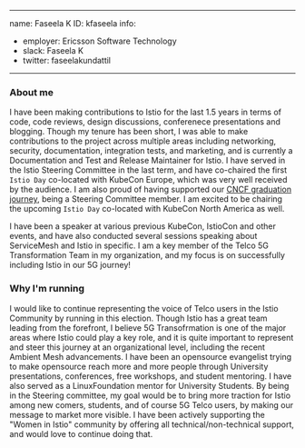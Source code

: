 -------------------------------------------------------------
name: Faseela K
ID: kfaseela
info:
  - employer: Ericsson Software Technology
  - slack: Faseela K
  - twitter: faseelakundattil
-------------------------------------------------------------

### About me

I have been making contributions to Istio for the last 1.5 years in terms of code, code reviews, design discussions, conferenece presentations and blogging. Though my tenure has been short, I was able to make contributions to the project across multiple areas including networking, security, documentation, integration tests, and marketing, and is currently a Documentation and Test and Release Maintainer for Istio. I have served in the Istio Steering Committee in the last term, and have co-chaired the first `Istio Day` co-located with KubeCon Europe, which was very well received by the audience. I am also proud of having supported our [CNCF graduation journey](https://istio.io/blog/2023/istio-graduates-within-cncf/), being a Steering Committee member. I am excited to be chairing the upcoming `Istio Day` co-located with KubeCon North America as well.

I have been a speaker at various previous KubeCon, IstioCon and other events, and have also conducted several sessions speaking about ServiceMesh and Istio in specific. I am a key member of the Telco 5G Transformation Team in my organization, and my focus is on successfully including Istio in our 5G journey!

### Why I'm running

I would like to continue representing the voice of Telco users in the Istio Community by running in this election. Though Istio has a great team leading from the forefront, I believe 5G Transofrmation is one of the major areas where Istio could play a key role, and it is quite important to represent and steer this journey at an organizational level, including the recent Ambient Mesh advancements. I have been an opensource evangelist trying to make opensource reach more and more people through University presentations, conferences, free workshops, and student mentoring. I have also served as a LinuxFoundation mentor for University Students. By being in the Steering committee, my goal would be to bring more traction for Istio among new comers, students, and of course 5G Telco users, by making our message to market more visible. I have been actively supporting the "Women in Istio" community by offering all technical/non-technical support, and would love to continue doing that.
